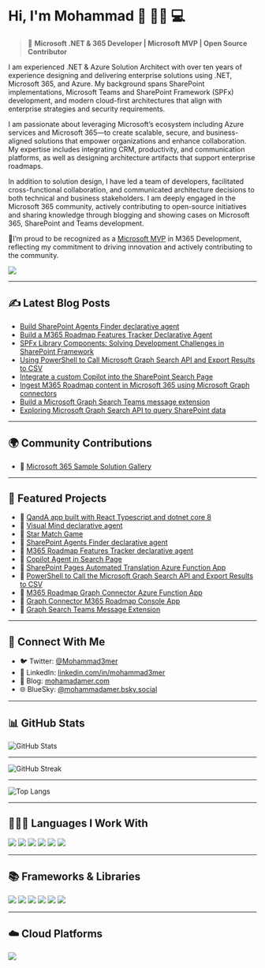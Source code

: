 # Hi, I'm Mohammad 👋 🚴🏃 💻

> 🎯 **Microsoft .NET & 365 Developer | Microsoft MVP | Open Source Contributor**

 I am experienced .NET & Azure Solution Architect with over ten years of experience designing and delivering enterprise solutions using .NET, Microsoft 365, and Azure. My background spans SharePoint implementations, Microsoft Teams and SharePoint Framework (SPFx) development, and modern cloud-first architectures that align with enterprise strategies and security requirements.

I am passionate about leveraging Microsoft’s ecosystem including Azure services and Microsoft 365—to create scalable, secure, and business-aligned solutions that empower organizations and enhance collaboration. My expertise includes integrating CRM, productivity, and communication platforms, as well as designing architecture artifacts that support enterprise roadmaps.

In addition to solution design, I have led a team of developers, facilitated cross-functional collaboration, and communicated architecture decisions to both technical and business stakeholders. I am deeply engaged in the Microsoft 365 community, actively contributing to open-source initiatives and sharing knowledge through blogging and showing cases on Microsoft 365, SharePoint and Teams development.
                    
🏅I’m proud to be recognized as a [Microsoft MVP](https://mvp.microsoft.com/en-US/mvp/profile/70c07471-e35b-4100-97de-5df691ed2b24) in M365 Development, reflecting my commitment to driving 
innovation and actively contributing to the community.

![](https://api.visitorbadge.io/api/VisitorHit?user=mohammadamer&repo=github-visitors-badge&countColor=%237B1E7A)

---

## ✍️ Latest Blog Posts

<!--START_SECTION:feed-->
* [Build SharePoint Agents Finder declarative agent](https://mohamadamer.com/blog/microsoft365/2025-06-17-Build-SharePoint-Agents-Finder-Declarative-Agent/)
* [Build a M365 Roadmap Features Tracker Declarative Agent](https://mohamadamer.com/blog/microsoft365/2025-02-19-Build-M365-Roadmap-Features-Tracker-Declarative-Agent/)
* [SPFx Library Components: Solving Development Challenges in SharePoint Framework](https://mohamadamer.com/blog/microsoft365/2024-11-10-Using-PowerShell-to-Call-the-Microsoft-Graph-Search-API/)
* [Using PowerShell to Call Microsoft Graph Search API and Export Results to CSV](https://mohamadamer.com/blog/microsoft365/2025-01-02-SPFx-Library-Components-Solving-Development-Challenges-in-SharePoint-Framework/)
* [Integrate a custom Copilot into the SharePoint Search Page](https://mohamadamer.com/blog/microsoft365/2024-08-06-Integrating-a-custom-copilot-into-the-SharePoint-Search-Page/)
* [Ingest M365 Roadmap content in Microsoft 365 using Microsoft Graph connectors](https://mohamadamer.com/blog/microsoft365/2024-02-18-Ingest-M365-Roadmap-Content-in-Microsoft-365-Using-Microsoft-Graph-Connectors/)
* [Build a Microsoft Graph Search Teams message extension](https://mohamadamer.com/blog/microsoft365/2024-01-16-Microsoft-Graph-Search-Teams-message-extension/)
* [Exploring Microsoft Graph Search API to query SharePoint data](https://mohamadamer.com/blog/microsoft365/2023-12-02-Exploring-Microsoft-Graph-Search-API-to-query-SharePoint-data/)
<!--END_SECTION:feed-->

---

## 🌍 Community Contributions

* 🧩 [Microsoft 365 Sample Solution Gallery](https://adoption.microsoft.com/en-us/sample-solution-gallery/mohammadamer/)

---

## 📌 Featured Projects

* 🧩 [QandA app built with React Typescript and dotnet core 8](https://github.com/mohammadamer/QandA)
* 🧩 [Visual Mind declarative agent](https://github.com/mohammadamer/da-visual-mind-agent)
* 🧩 [Star Match Game](https://github.com/mohammadamer/react-star-match)
* 🧩 [SharePoint Agents Finder declarative agent](https://github.com/mohammadamer/da-sharepoint-agents-finder)
* 🧩 [M365 Roadmap Features Tracker declarative agent](https://github.com/mohammadamer/m365-roadmap-features-tracker-da-agent)
* 🧩 [Copilot Agent in Search Page](https://github.com/mohammadamer/copilot-in-search-page)
* 🧩 [SharePoint Pages Automated Translation Azure Function App](https://github.com/mohammadamer/SharePointPagesTranslation)
* 🧩 [PowerShell to Call the Microsoft Graph Search API and Export Results to CSV](https://github.com/mohammadamer/powershell-ms-graph-search-api)
* 🧩 [M365 Roadmap Graph Connector Azure Function App](https://github.com/mohammadamer/GraphConnectorFunction)
* 🧩 [Graph Connector M365 Roadmap Console App](https://github.com/mohammadamer/GraphConnectorM365RoadMap)
* 🧩 [Graph Search Teams Message Extension](https://github.com/mohammadamer/msgext-graph-search)
---

## 🔗 Connect With Me

- 🐦 Twitter: [@Mohammad3mer](https://twitter.com/Mohammad3mer)
- 💼 LinkedIn: [linkedin.com/in/mohammad3mer](https://www.linkedin.com/in/mohammad3mer/)
- 📝 Blog: [mohamadamer.com](https://mohamadamer.com/)
- 🌐 BlueSky: [@mohammadamer.bsky.social](https://bsky.app/profile/mohammadamer.bsky.social)

---

## 📊 GitHub Stats

![GitHub Stats](https://github-readme-stats.vercel.app/api?username=mohammadamer&show_icons=true&theme=radical)

---

![GitHub Streak](https://streak-stats.demolab.com?user=mohammadamer&theme=radical)

---
![Top Langs](https://github-readme-stats.vercel.app/api/top-langs/?username=mohammadamer&layout=compact&theme=radical)

---

## 👨🏻‍💻 Languages I Work With

<p>
  <img src="https://img.shields.io/badge/C%23-239120?style=for-the-badge&logo=c-sharp&logoColor=white"/>
  <img src="https://img.shields.io/badge/TypeScript-007ACC?style=for-the-badge&logo=typescript&logoColor=white"/>
  <img src="https://img.shields.io/badge/JavaScript-323330?style=for-the-badge&logo=javascript&logoColor=F7DF1E"/>
  <img src="https://img.shields.io/badge/HTML5-E34F26?style=for-the-badge&logo=html5&logoColor=white"/>
  <img src="https://img.shields.io/badge/CSS3-1572B6?style=for-the-badge&logo=css3&logoColor=white"/>
  <img src="https://img.shields.io/badge/JSON-5E5C5C?style=for-the-badge&logo=json&logoColor=white"/>
</p>

---

## 📚 Frameworks & Libraries

<p>
  <img src="https://img.shields.io/badge/.NET-512BD4?style=for-the-badge&logo=dotnet&logoColor=white"/>
  <img src="https://img.shields.io/badge/SPFx-008272?style=for-the-badge&logo=sharepoint&logoColor=white"/>
  <img src="https://img.shields.io/badge/React-20232A?style=for-the-badge&logo=react&logoColor=61DAFB"/>
  <img src="https://img.shields.io/badge/Bootstrap-563D7C?style=for-the-badge&logo=bootstrap&logoColor=white"/>
  <img src="https://img.shields.io/badge/SASS-hotpink.svg?style=for-the-badge&logo=SASS&logoColor=white"/>
  <img src="https://img.shields.io/badge/jQuery-0769AD?style=for-the-badge&logo=jquery&logoColor=white"/>
</p>

---

## ☁️ Cloud Platforms

<p>
  <img src="https://img.shields.io/badge/Azure-0078D4?style=for-the-badge&logo=azure-devops&logoColor=white"/>
</p>
